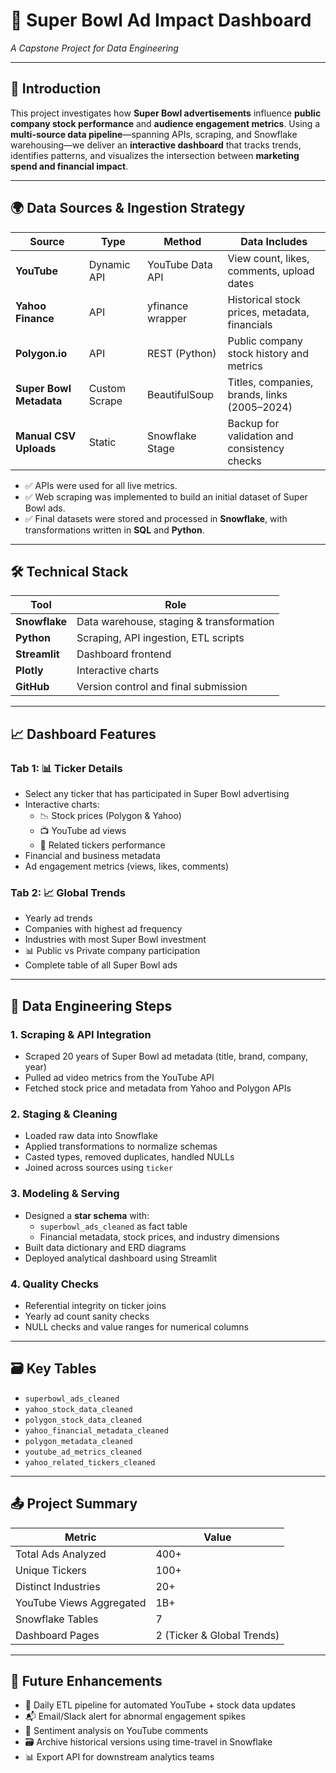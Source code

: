 
# 🏈 Super Bowl Ad Impact Dashboard  
_A Capstone Project for Data Engineering_

---

## 📖 Introduction

This project investigates how **Super Bowl advertisements** influence **public company stock performance** and **audience engagement metrics**. Using a **multi-source data pipeline**—spanning APIs, scraping, and Snowflake warehousing—we deliver an **interactive dashboard** that tracks trends, identifies patterns, and visualizes the intersection between **marketing spend and financial impact**.

---

## 🌍 Data Sources & Ingestion Strategy

| Source                   | Type        | Method              | Data Includes                                      |
|--------------------------|-------------|---------------------|----------------------------------------------------|
| **YouTube**              | Dynamic API | YouTube Data API    | View count, likes, comments, upload dates          |
| **Yahoo Finance**        | API         | yfinance wrapper    | Historical stock prices, metadata, financials      |
| **Polygon.io**           | API         | REST (Python)       | Public company stock history and metrics           |
| **Super Bowl Metadata**  | Custom Scrape | BeautifulSoup      | Titles, companies, brands, links (2005–2024)       |
| **Manual CSV Uploads**   | Static      | Snowflake Stage     | Backup for validation and consistency checks       |

- ✅ APIs were used for all live metrics.  
- ✅ Web scraping was implemented to build an initial dataset of Super Bowl ads.  
- ✅ Final datasets were stored and processed in **Snowflake**, with transformations written in **SQL** and **Python**.

---

## 🛠️ Technical Stack

| Tool         | Role                                       |
|--------------|--------------------------------------------|
| **Snowflake** | Data warehouse, staging & transformation   |
| **Python**    | Scraping, API ingestion, ETL scripts       |
| **Streamlit** | Dashboard frontend                         |
| **Plotly**    | Interactive charts                         |
| **GitHub**    | Version control and final submission       |

---

## 📈 Dashboard Features

### Tab 1: 📊 Ticker Details
- Select any ticker that has participated in Super Bowl advertising
- Interactive charts:
  - 📉 Stock prices (Polygon & Yahoo)
  - 📺 YouTube ad views
  - 🔁 Related tickers performance
- Financial and business metadata
- Ad engagement metrics (views, likes, comments)

### Tab 2: 📈 Global Trends
- Yearly ad trends  
- Companies with highest ad frequency  
- Industries with most Super Bowl investment  
- 📊 Public vs Private company participation  
- Complete table of all Super Bowl ads  

---

## 🧪 Data Engineering Steps

### 1. **Scraping & API Integration**
- Scraped 20 years of Super Bowl ad metadata (title, brand, company, year)
- Pulled ad video metrics from the YouTube API
- Fetched stock price and metadata from Yahoo and Polygon APIs

### 2. **Staging & Cleaning**
- Loaded raw data into Snowflake
- Applied transformations to normalize schemas
- Casted types, removed duplicates, handled NULLs
- Joined across sources using `ticker`

### 3. **Modeling & Serving**
- Designed a **star schema** with:
  - `superbowl_ads_cleaned` as fact table
  - Financial metadata, stock prices, and industry dimensions
- Built data dictionary and ERD diagrams
- Deployed analytical dashboard using Streamlit

### 4. **Quality Checks**
- Referential integrity on ticker joins  
- Yearly ad count sanity checks  
- NULL checks and value ranges for numerical columns  

---

## 🗃️ Key Tables

- `superbowl_ads_cleaned`  
- `yahoo_stock_data_cleaned`  
- `polygon_stock_data_cleaned`  
- `yahoo_financial_metadata_cleaned`  
- `polygon_metadata_cleaned`  
- `youtube_ad_metrics_cleaned`  
- `yahoo_related_tickers_cleaned`  

---

## 📤 Project Summary

| Metric                     | Value         |
|---------------------------|---------------|
| Total Ads Analyzed        | 400+          |
| Unique Tickers            | 100+          |
| Distinct Industries       | 20+           |
| YouTube Views Aggregated  | 1B+           |
| Snowflake Tables          | 7             |
| Dashboard Pages           | 2 (Ticker & Global Trends) |

---

## 📆 Future Enhancements

- 🚀 Daily ETL pipeline for automated YouTube + stock data updates  
- 📬 Email/Slack alert for abnormal engagement spikes  
- 🧠 Sentiment analysis on YouTube comments  
- 🗃️ Archive historical versions using time-travel in Snowflake  
- 📊 Export API for downstream analytics teams  
